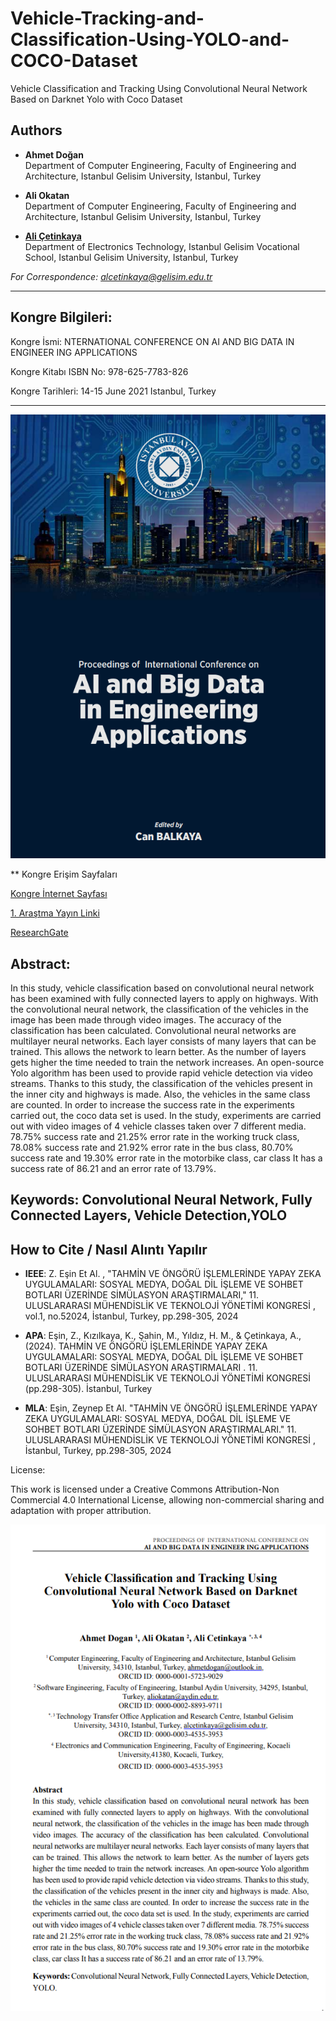 # Vehicle-Tracking-and-Classification-Using-YOLO-and-COCO-Dataset

Vehicle Classification and Tracking Using Convolutional Neural Network Based on Darknet Yolo with Coco Dataset

## Authors
- **Ahmet Doğan**  
  Department of Computer Engineering, Faculty of Engineering and Architecture, Istanbul Gelisim University, Istanbul, Turkey

- **Ali Okatan**  
  Department of Computer Engineering, Faculty of Engineering and Architecture, Istanbul Gelisim University, Istanbul, Turkey

- [**Ali Çetinkaya**](https://scholar.google.com.tr/citations?user=XSEW-NcAAAAJ)  
  Department of Electronics Technology, Istanbul Gelisim Vocational School, Istanbul Gelisim University, Istanbul, Turkey  

*For Correspondence: alcetinkaya@gelisim.edu.tr*

---

## Kongre Bilgileri: 

Kongre İsmi: NTERNATIONAL CONFERENCE ON AI AND BIG DATA IN ENGINEER ING APPLICATIONS

Kongre Kitabı ISBN No: 978-625-7783-826

Kongre Tarihleri: 14-15 June 2021 Istanbul, Turkey

---

![alternatif metin](https://github.com/acetinkaya/Vehicle-Tracking-and-Classification-Using-YOLO-and-COCO-Dataset/blob/main/Vehicle-classification-kongre.png)

** Kongre Erişim Sayfaları

[Kongre İnternet Sayfası](https://www.aydin.edu.tr/haberler/Pages/international-conference-on-al-and-big-data-in-engineering-applications-2021.aspx)

[1. Araştma Yayın Linki](https://alicetinkaya.site/blog/f/vehicle-classification-cnn-darknet-coco-dataset)

[ResearchGate](https://www.researchgate.net/publication/353958426_Vehicle_Classification_and_Tracking_Using_Convolutional_Neural_Network_Based_on_Darknet_Yolo_with_Coco_Dataset)

## Abstract:

In this study, vehicle classification based on convolutional neural network has been examined with fully connected layers to apply on highways. With the convolutional neural network, the classification of the vehicles in the image has been made through video images. The accuracy of the classification has been calculated. Convolutional neural networks are multilayer neural networks. Each layer consists of many layers that can be trained. This allows the network to learn better. As the number of layers gets higher the time needed to train the network increases. An open-source Yolo algorithm has been used to provide rapid vehicle detection via video streams. Thanks to this study, the classification of the vehicles present in the inner city and highways is made. Also, the vehicles in the same class are counted. In order to increase the success rate in the experiments carried out, the coco data set is used. In the study, experiments are carried out with video images of 4 vehicle classes taken over 7 different media. 78.75% success rate and 21.25% error rate in the working truck class, 78.08% success rate and 21.92% error rate in the bus class, 80.70% success rate and 19.30% error rate in the motorbike class, car class It has a success rate of 86.21 and an error rate of 13.79%.

## Keywords: Convolutional Neural Network, Fully Connected Layers, Vehicle Detection,YOLO

## How to Cite / Nasıl Alıntı Yapılır

- **IEEE**: Z.  Eşin Et Al. , "TAHMİN VE ÖNGÖRÜ İŞLEMLERİNDE YAPAY ZEKA UYGULAMALARI: SOSYAL MEDYA, DOĞAL DİL İŞLEME VE SOHBET BOTLARI ÜZERİNDE SİMÜLASYON ARAŞTIRMALARI,"  11. ULUSLARARASI MÜHENDİSLİK VE TEKNOLOJİ YÖNETİMİ KONGRESİ , vol.1, no.52024, İstanbul, Turkey, pp.298-305, 2024 

- **APA**: Eşin, Z., Kızılkaya, K., Şahin, M., Yıldız, H. M.,  & Çetinkaya, A., (2024).  TAHMİN VE ÖNGÖRÜ İŞLEMLERİNDE YAPAY ZEKA UYGULAMALARI: SOSYAL MEDYA, DOĞAL DİL İŞLEME VE SOHBET BOTLARI ÜZERİNDE SİMÜLASYON ARAŞTIRMALARI . 11. ULUSLARARASI MÜHENDİSLİK VE TEKNOLOJİ YÖNETİMİ KONGRESİ (pp.298-305). İstanbul, Turkey                

- **MLA**: Eşin, Zeynep Et Al.  "TAHMİN VE ÖNGÖRÜ İŞLEMLERİNDE YAPAY ZEKA UYGULAMALARI: SOSYAL MEDYA, DOĞAL DİL İŞLEME VE SOHBET BOTLARI ÜZERİNDE SİMÜLASYON ARAŞTIRMALARI."  11. ULUSLARARASI MÜHENDİSLİK VE TEKNOLOJİ YÖNETİMİ KONGRESİ , İstanbul, Turkey, pp.298-305, 2024

License:

This work is licensed under a Creative Commons Attribution-Non Commercial 4.0 International License, allowing non-commercial sharing and adaptation with proper attribution.

![alternatif metin](https://github.com/acetinkaya/Vehicle-Tracking-and-Classification-Using-YOLO-and-COCO-Dataset/blob/main/Vehicle-classification-bildiri.png)
